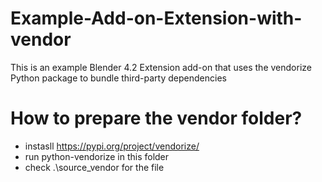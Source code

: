 # Example-Add-on-Extension-with-vendor
This is an example Blender 4.2 Extension add-on that uses the vendorize Python package to bundle third-party dependencies

# How to prepare the vendor folder?

* instasll https://pypi.org/project/vendorize/
* run python-vendorize in this folder
* check .\source\_vendor for the file

